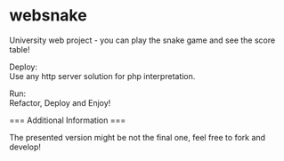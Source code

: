 # websnake
University web project - you can play the snake game and see the score table!

Deploy: <br >
Use any http server solution for php interpretation. <br >

Run: <br >
Refactor, Deploy and Enjoy! <br >

=== Additional Information ===

The presented version might be not the final one, feel free to fork and develop!
